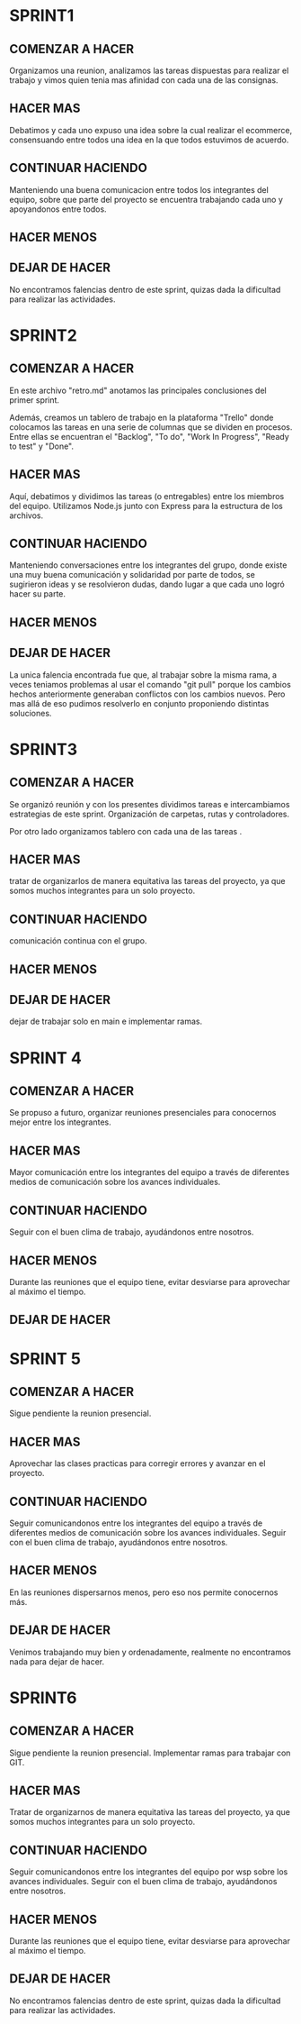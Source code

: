 # SPRINT1

## COMENZAR A HACER

Organizamos una reunion, analizamos las tareas dispuestas para realizar el trabajo y vimos quien tenia mas afinidad con cada una de las consignas.

## HACER MAS

Debatimos y cada uno expuso una idea sobre la cual realizar el ecommerce, consensuando entre todos una idea en la que todos estuvimos de acuerdo.

## CONTINUAR HACIENDO

Manteniendo una buena comunicacion entre todos los integrantes del equipo, sobre que parte del proyecto se encuentra trabajando cada uno y apoyandonos entre todos.

## HACER MENOS

## DEJAR DE HACER

No encontramos falencias dentro de este sprint, quizas dada la dificultad para realizar las actividades.

# SPRINT2

## COMENZAR A HACER

En este archivo "retro.md" anotamos las principales conclusiones del primer sprint.

Además, creamos un tablero de trabajo en la plataforma "Trello" donde colocamos las tareas en una serie de columnas que se dividen en procesos. Entre ellas se encuentran el "Backlog", "To do", "Work In Progress", "Ready to test" y "Done".

## HACER MAS

Aquí, debatimos y dividimos las tareas (o entregables) entre los miembros del equipo.
Utilizamos Node.js junto con Express para la estructura de los archivos.

## CONTINUAR HACIENDO

Manteniendo conversaciones entre los integrantes del grupo, donde existe una muy buena comunicación y solidaridad por parte de todos, se sugirieron ideas y se resolvieron dudas, dando lugar a que cada uno logró hacer su parte.

## HACER MENOS

## DEJAR DE HACER

La unica falencia encontrada fue que, al trabajar sobre la misma rama, a veces teniamos problemas al usar el comando "git pull" porque los cambios hechos anteriormente generaban conflictos con los cambios nuevos.
Pero mas allá de eso pudimos resolverlo en conjunto proponiendo distintas soluciones.

# SPRINT3

## COMENZAR A HACER

Se organizó reunión y con los presentes dividimos tareas e intercambiamos estrategias de este sprint. Organización de carpetas, rutas y controladores.

Por otro lado organizamos tablero con cada una de las tareas .

## HACER MAS

tratar de organizarlos de manera equitativa las tareas del proyecto, ya que somos muchos integrantes para un solo proyecto.

## CONTINUAR HACIENDO

comunicación continua con el grupo.

## HACER MENOS

## DEJAR DE HACER

dejar de trabajar solo en main e implementar ramas.

# SPRINT 4

## COMENZAR A HACER

Se propuso a futuro, organizar reuniones presenciales para conocernos mejor entre los integrantes.

## HACER MAS

Mayor comunicación entre los integrantes del equipo a través de diferentes medios de comunicación sobre los avances individuales.

## CONTINUAR HACIENDO

Seguir con el buen clima de trabajo, ayudándonos entre nosotros.

## HACER MENOS

Durante las reuniones que el equipo tiene, evitar desviarse para aprovechar al máximo el tiempo.

## DEJAR DE HACER



# SPRINT 5

## COMENZAR A HACER
Sigue pendiente la reunion presencial.

## HACER MAS
Aprovechar las clases practicas para corregir errores y avanzar en el proyecto.

## CONTINUAR HACIENDO
Seguir comunicandonos entre los integrantes del equipo a través de diferentes medios de comunicación sobre los avances individuales.
Seguir con el buen clima de trabajo, ayudándonos entre nosotros.

## HACER MENOS
En las reuniones dispersarnos menos, pero eso nos permite conocernos más.

## DEJAR DE HACER
Venimos trabajando muy bien y ordenadamente, realmente no encontramos nada para dejar de hacer.

# SPRINT6

## COMENZAR A HACER
Sigue pendiente la reunion presencial. Implementar ramas para trabajar con GIT.

## HACER MAS

Tratar de organizarnos de manera equitativa las tareas del proyecto, ya que somos muchos integrantes para un solo proyecto.

## CONTINUAR HACIENDO

Seguir comunicandonos entre los integrantes del equipo por wsp sobre los avances individuales.
Seguir con el buen clima de trabajo, ayudándonos entre nosotros.

## HACER MENOS

Durante las reuniones que el equipo tiene, evitar desviarse para aprovechar al máximo el tiempo.

## DEJAR DE HACER

No encontramos falencias dentro de este sprint, quizas dada la dificultad para realizar las actividades.


